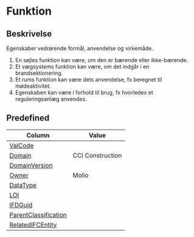 # Funktion

## Beskrivelse

Egenskaber vedrørende formål, anvendelse og virkemåde.

1. En søjles funktion kan være, om den er bærende eller
   ikke-bærende.
2. Et vægsystems funktion kan være, om det indgår i en
   brandsektionering.
3. Et rums funktion kan være dets anvendelse, fx beregnet
   til mødeaktivitet.
4. Egenskaben kan være i forhold til brug, fx hvorledes et
   reguleringsanlæg anvendes.

## Predefined

| Column                                                              | Value            |
| ------------------------------------------------------------------- | ---------------- |
| [ValCode](../../Attributes/ValCode.md)                              |                  |
| [Domain](../../Attributes/Domain.md)                                | CCI Construction |
| [DomainVersion](../../Attributes/DomainVersion.md)                  |                  |
| [Owner](../../Attributes/Owner.md)                                  | Molio            |
| [DataType](../../Attributes/DataType.md)                            |                  |
| [LOI](../../Attributes/LOI.md)                                      |                  |
| [IFDGuid](../../Attributes/IFDGuid.md)                              |                  |
| [ParentClassification](../../Attributes/IFCParentClassification.md) |                  |
| [RelatedIFCEntity](../../Attributes/RelatedIFCEntity.md)            |                  |
